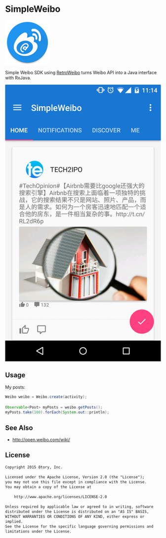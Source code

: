 # SimpleWeibo

![](art/SimpleWeibo.png)

Simple Weibo SDK using [RetroWeibo](https://github.com/8tory/RetroWeibo) turns Weibo API into a Java interface with RxJava.

![](art/screenshot-timeline.png)

## Usage

My posts:

```java
Weibo weibo = Weibo.create(activity);

Observable<Post> myPosts = weibo.getPosts();
myPosts.take(100).forEach(System.out::println);
```

## See Also

* http://open.weibo.com/wiki/

## License

```
Copyright 2015 8tory, Inc.

Licensed under the Apache License, Version 2.0 (the "License");
you may not use this file except in compliance with the License.
You may obtain a copy of the License at

    http://www.apache.org/licenses/LICENSE-2.0

Unless required by applicable law or agreed to in writing, software
distributed under the License is distributed on an "AS IS" BASIS,
WITHOUT WARRANTIES OR CONDITIONS OF ANY KIND, either express or implied.
See the License for the specific language governing permissions and
limitations under the License.
```
